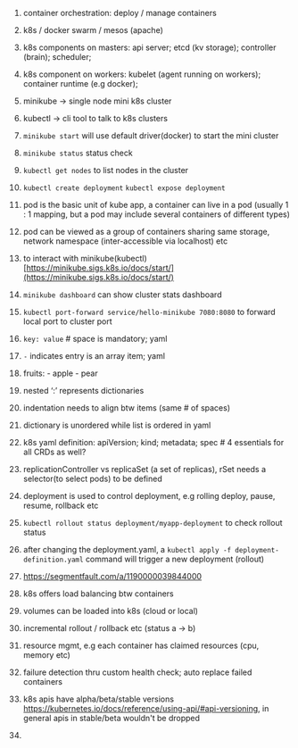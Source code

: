 1.  container orchestration: deploy / manage containers
    
2.  k8s / docker swarm / mesos (apache)
    
3.  k8s components on masters: api server; etcd (kv storage); controller (brain); scheduler;
    
4.  k8s component on workers: kubelet (agent running on workers); container runtime (e.g docker);
    
5.  minikube → single node mini k8s cluster
    
6.  kubectl → cli tool to talk to k8s clusters
    
7.  `minikube start` will use default driver(docker) to start the mini cluster
    
8.  `minikube status` status check
    
9.  `kubectl get nodes` to list nodes in the cluster
    
10.  `kubectl create deployment` `kubectl expose deployment`
    
11.  pod is the basic unit of kube app, a container can live in a pod (usually 1 : 1 mapping, but a pod may include several containers of different types)
    
12.  pod can be viewed as a group of containers sharing same storage, network namespace (inter-accessible via localhost) etc
    
13.  to interact with minikube(kubectl) [](https://minikube.sigs.k8s.io/docs/start/)[https://minikube.sigs.k8s.io/docs/start/](https://minikube.sigs.k8s.io/docs/start/)
    
14.  `minikube dashboard` can show cluster stats dashboard
    
15.  `kubectl port-forward service/hello-minikube 7080:8080` to forward local port to cluster port
    
16.  `key: value` # space is mandatory; yaml
    
17.  `-` indicates entry is an array item; yaml
    
18.  fruits: - apple - pear
    
19.  nested ‘:’ represents dictionaries
    
20.  indentation needs to align btw items (same # of spaces)
    
21.  dictionary is unordered while list is ordered in yaml
    
22.  k8s yaml definition: apiVersion; kind; metadata; spec # 4 essentials for all CRDs as well?
    
23.  replicationController vs replicaSet (a set of replicas), rSet needs a selector(to select pods) to be defined
    
24.  deployment is used to control deployment, e.g rolling deploy, pause, resume, rollback etc
    
25.  `kubectl rollout status deployment/myapp-deployment` to check rollout status
    
26.  after changing the deployment.yaml, a `kubectl apply -f deployment-definition.yaml` command will trigger a new deployment (rollout)

1. https://segmentfault.com/a/1190000039844000

2. k8s offers load balancing btw containers

3. volumes can be loaded into k8s (cloud or local)

4. incremental rollout / rollback etc (status a -> b)

5. resource mgmt, e.g each container has claimed resources (cpu, memory etc)

6. failure detection thru custom health check; auto replace failed containers

7. k8s apis have alpha/beta/stable versions https://kubernetes.io/docs/reference/using-api/#api-versioning, in general apis in stable/beta wouldn't be dropped

8. 
